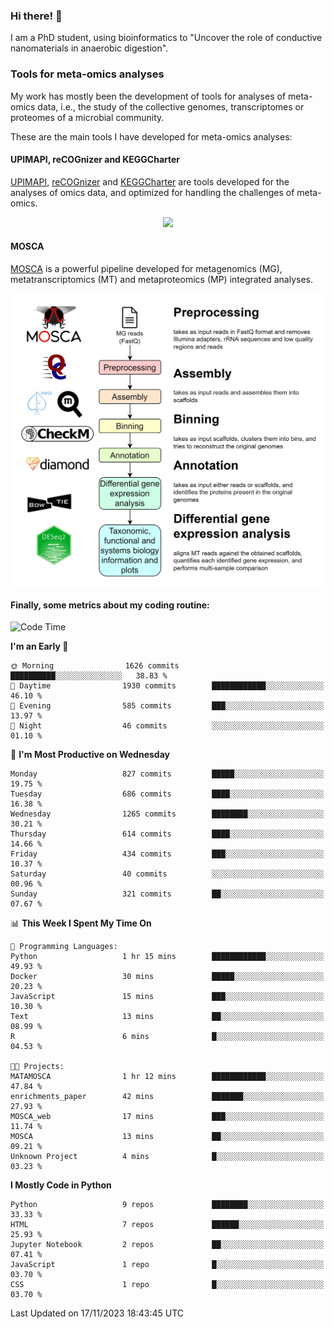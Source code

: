 ### Hi there! 👋

I am a PhD student, using bioinformatics to "Uncover the role of conductive nanomaterials in anaerobic digestion".

### Tools for meta-omics analyses

My work has mostly been the development of tools for analyses of meta-omics data, i.e., the study of the collective genomes, transcriptomes or proteomes of a microbial community.

These are the main tools I have developed for meta-omics analyses:

#### UPIMAPI, reCOGnizer and KEGGCharter

[UPIMAPI](https://github.com/iquasere/UPIMAPI), [reCOGnizer](https://github.com/iquasere/reCOGnizer) and [KEGGCharter](https://github.com/iquasere/KEGGCharter) are tools developed for the analyses of omics data, and optimized for handling the challenges of meta-omics.

<p align="center">
    <img src="assets/annotation_paper.png">
</p>

#### MOSCA

[MOSCA](https://github.com/iquasere/MOSCA) is a powerful pipeline developed for metagenomics (MG), metatranscriptomics (MT) and metaproteomics (MP) integrated analyses.

<p align="center">
    <img src="assets/mosca_workflow.png" align="center" width="700">
</p>


#### Finally, some metrics about my coding routine:

<!--START_SECTION:waka-->
![Code Time](http://img.shields.io/badge/Code%20Time-700%20hrs%2048%20mins-blue)

**I'm an Early 🐤** 

```text
🌞 Morning                1626 commits        ██████████░░░░░░░░░░░░░░░   38.83 % 
🌆 Daytime                1930 commits        ████████████░░░░░░░░░░░░░   46.10 % 
🌃 Evening                585 commits         ███░░░░░░░░░░░░░░░░░░░░░░   13.97 % 
🌙 Night                  46 commits          ░░░░░░░░░░░░░░░░░░░░░░░░░   01.10 % 
```
📅 **I'm Most Productive on Wednesday** 

```text
Monday                   827 commits         █████░░░░░░░░░░░░░░░░░░░░   19.75 % 
Tuesday                  686 commits         ████░░░░░░░░░░░░░░░░░░░░░   16.38 % 
Wednesday                1265 commits        ████████░░░░░░░░░░░░░░░░░   30.21 % 
Thursday                 614 commits         ████░░░░░░░░░░░░░░░░░░░░░   14.66 % 
Friday                   434 commits         ███░░░░░░░░░░░░░░░░░░░░░░   10.37 % 
Saturday                 40 commits          ░░░░░░░░░░░░░░░░░░░░░░░░░   00.96 % 
Sunday                   321 commits         ██░░░░░░░░░░░░░░░░░░░░░░░   07.67 % 
```


📊 **This Week I Spent My Time On** 

```text
💬 Programming Languages: 
Python                   1 hr 15 mins        ████████████░░░░░░░░░░░░░   49.93 % 
Docker                   30 mins             █████░░░░░░░░░░░░░░░░░░░░   20.23 % 
JavaScript               15 mins             ███░░░░░░░░░░░░░░░░░░░░░░   10.30 % 
Text                     13 mins             ██░░░░░░░░░░░░░░░░░░░░░░░   08.99 % 
R                        6 mins              █░░░░░░░░░░░░░░░░░░░░░░░░   04.53 % 

🐱‍💻 Projects: 
MATAMOSCA                1 hr 12 mins        ████████████░░░░░░░░░░░░░   47.84 % 
enrichments_paper        42 mins             ███████░░░░░░░░░░░░░░░░░░   27.93 % 
MOSCA_web                17 mins             ███░░░░░░░░░░░░░░░░░░░░░░   11.74 % 
MOSCA                    13 mins             ██░░░░░░░░░░░░░░░░░░░░░░░   09.21 % 
Unknown Project          4 mins              █░░░░░░░░░░░░░░░░░░░░░░░░   03.23 % 
```

**I Mostly Code in Python** 

```text
Python                   9 repos             ████████░░░░░░░░░░░░░░░░░   33.33 % 
HTML                     7 repos             ██████░░░░░░░░░░░░░░░░░░░   25.93 % 
Jupyter Notebook         2 repos             ██░░░░░░░░░░░░░░░░░░░░░░░   07.41 % 
JavaScript               1 repo              █░░░░░░░░░░░░░░░░░░░░░░░░   03.70 % 
CSS                      1 repo              █░░░░░░░░░░░░░░░░░░░░░░░░   03.70 % 
```




 Last Updated on 17/11/2023 18:43:45 UTC
<!--END_SECTION:waka-->
